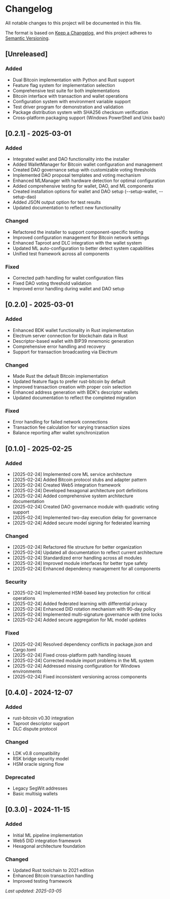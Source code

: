 # Changelog

All notable changes to this project will be documented in this file.

The format is based on [Keep a Changelog](https://keepachangelog.com/en/1.0.0/),
and this project adheres to [Semantic Versioning](https://semver.org/spec/v2.0.0.html).

## [Unreleased]

### Added
- Dual Bitcoin implementation with Python and Rust support
- Feature flag system for implementation selection
- Comprehensive test suite for both implementations
- Bitcoin interface with transaction and wallet operations
- Configuration system with environment variable support
- Test driver program for demonstration and validation
- Package distribution system with SHA256 checksum verification
- Cross-platform packaging support (Windows PowerShell and Unix bash)

## [0.2.1] - 2025-03-01

### Added
- Integrated wallet and DAO functionality into the installer
- Added WalletManager for Bitcoin wallet configuration and management
- Created DAO governance setup with customizable voting thresholds
- Implemented DAO proposal templates and voting mechanism
- Enhanced MLManager with hardware detection for optimal configuration
- Added comprehensive testing for wallet, DAO, and ML components
- Created installation options for wallet and DAO setup (--setup-wallet, --setup-dao)
- Added JSON output option for test results
- Updated documentation to reflect new functionality

### Changed
- Refactored the installer to support component-specific testing
- Improved configuration management for Bitcoin network settings
- Enhanced Taproot and DLC integration with the wallet system
- Updated ML auto-configuration to better detect system capabilities
- Unified test framework across all components

### Fixed
- Corrected path handling for wallet configuration files
- Fixed DAO voting threshold validation
- Improved error handling during wallet and DAO setup

## [0.2.0] - 2025-03-01

### Added
- Enhanced BDK wallet functionality in Rust implementation
- Electrum server connection for blockchain data in Rust
- Descriptor-based wallet with BIP39 mnemonic generation
- Comprehensive error handling and recovery
- Support for transaction broadcasting via Electrum

### Changed
- Made Rust the default Bitcoin implementation
- Updated feature flags to prefer rust-bitcoin by default
- Improved transaction creation with proper coin selection
- Enhanced address generation with BDK's descriptor wallets
- Updated documentation to reflect the completed migration

### Fixed
- Error handling for failed network connections
- Transaction fee calculation for varying transaction sizes
- Balance reporting after wallet synchronization

## [0.1.0] - 2025-02-25

### Added
- [2025-02-24] Implemented core ML service architecture
- [2025-02-24] Added Bitcoin protocol stubs and adapter pattern  
- [2025-02-24] Created Web5 integration framework
- [2025-02-24] Developed hexagonal architecture port definitions
- [2025-02-24] Added comprehensive system architecture documentation
- [2025-02-24] Created DAO governance module with quadratic voting support
- [2025-02-24] Implemented two-day execution delay for governance
- [2025-02-24] Added secure model signing for federated learning

### Changed
- [2025-02-24] Refactored file structure for better organization
- [2025-02-24] Updated all documentation to reflect current architecture
- [2025-02-24] Standardized error handling across all modules
- [2025-02-24] Improved module interfaces for better type safety
- [2025-02-24] Enhanced dependency management for all components

### Security
- [2025-02-24] Implemented HSM-based key protection for critical operations
- [2025-02-24] Added federated learning with differential privacy
- [2025-02-24] Enhanced DID rotation mechanism with 90-day policy
- [2025-02-24] Implemented multi-signature governance with time locks
- [2025-02-24] Added secure aggregation for ML model updates

### Fixed
- [2025-02-24] Resolved dependency conflicts in package.json and Cargo.toml
- [2025-02-24] Fixed cross-platform path handling issues
- [2025-02-24] Corrected module import problems in the ML system
- [2025-02-24] Addressed missing configuration for Windows environments
- [2025-02-24] Fixed inconsistent versioning across components

## [0.4.0] - 2024-12-07
### Added
- rust-bitcoin v0.30 integration
- Taproot descriptor support
- DLC dispute protocol

### Changed
- LDK v0.8 compatibility
- RSK bridge security model
- HSM oracle signing flow

### Deprecated
- Legacy SegWit addresses
- Basic multisig wallets

## [0.3.0] - 2024-11-15
### Added
- Initial ML pipeline implementation
- Web5 DID integration framework
- Hexagonal architecture foundation

### Changed
- Updated Rust toolchain to 2021 edition
- Enhanced Bitcoin transaction handling
- Improved testing framework

*Last updated: 2025-03-05*
